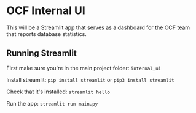 # OCF Internal UI
This will be a Streamlit app that serves as a dashboard for the OCF team that reports database statistics.

## Running Streamlit

First make sure you're in the main project folder: `internal_ui`

Install streamlit: `pip install streamlit` or `pip3 install streamlit`

Check that it's installed: `streamlit hello`

Run the app: `streamlit run main.py`




